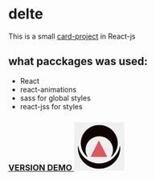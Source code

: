 # delte

This is a small [card-project](https://github.com/facesar/prototype_crypto) in React-js
## what pacckages was used: 

- React
- react-animations 
- sass for global styles
- react-jss for styles

<h3>
    <a href="https://delte.surge.sh/" styles="width:20%">
        VERSION DEMO
        <img styles="width:60%" src="./build/logo.jpg"></img>
    </a>
</h3>

